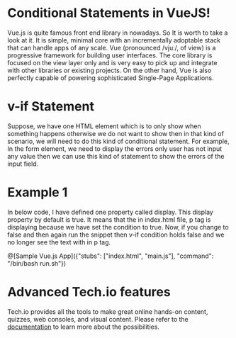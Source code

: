 # Conditional Statements in VueJS!

Vue.js is quite famous front end library in nowadays. So It is worth to take a look at it. It is simple, minimal core with an incrementally adoptable stack that can handle apps of any scale. Vue (pronounced /vjuː/, of view) is a progressive framework for building user interfaces. The core library is focused on the view layer only and is very easy to pick up and integrate with other libraries or existing projects. On the other hand, Vue is also perfectly capable of powering sophisticated Single-Page Applications.

# v-if Statement
Suppose, we have one HTML element which is to only show when something happens otherwise we do not want to show then in that kind of scenario, we will need to do this kind of conditional statement.
For example, In the form element, we need to display the errors only user has not input any value then we can use this kind of statement to show the errors of the input field.

# Example 1
In below code, I have defined one property called display. This display property by default is true. It means that the in index.html file, p tag is displaying because we have set the condition to true. Now, if you change to false and then again run the snippet then v-if condition holds false and we no longer see the text with in p tag.

@[Sample Vue.js App]({"stubs": ["index.html", "main.js"], "command": "/bin/bash run.sh"})

# Advanced Tech.io features

Tech.io provides all the tools to make great online hands-on content, quizzes, web consoles, and visual content. Please refer to the [documentation](https://tech.io/doc) to learn more about the possibilities.
